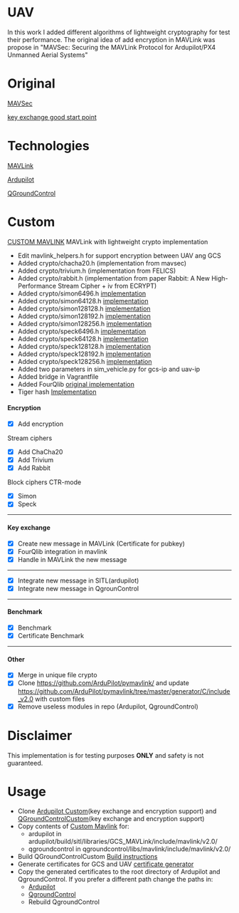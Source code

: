 # UAV

In this work I added different  algorithms of  lightweight cryptography for test their performance. The original idea of add encryption in MAVLink was propose in "MAVSec: Securing the MAVLink Protocol for Ardupilot/PX4 Unmanned Aerial Systems"

# Original
[MAVSec](https://github.com/aniskoubaa/mavsec)

[key exchange good start point](https://github.com/PX4/Firmware/issues/13538)

# Technologies
[MAVLink](https://github.com/mavlink/mavlink)

[Ardupilot](https://github.com/ArduPilot/ardupilot)

[QGroundControl](https://github.com/mavlink/qgroundcontrol)


# Custom
[CUSTOM MAVLINK](https://github.com/angelopassaro/c_library_v2) MAVLink with lightweight crypto implementation
- Edit mavlink_helpers.h for support encryption between UAV ang GCS
- Added crypto/chacha20.h (implementation from mavsec)
- Added crypto/trivium.h  (implementation from FELICS)
- Added crypto/rabbit.h   (implementation from paper Rabbit: A New High-Performance Stream Cipher + iv from ECRYPT)
- Added crypto/simon6496.h [implementation](https://github.com/angelopassaro/simon-speck)
- Added crypto/simon64128.h [implementation](https://github.com/angelopassaro/simon-speck)
- Added crypto/simon128128.h [implementation](https://github.com/angelopassaro/simon-speck)
- Added crypto/simon128192.h [implementation](https://github.com/angelopassaro/simon-speck)
- Added crypto/simon128256.h [implementation](https://github.com/angelopassaro/simon-speck)
- Added crypto/speck6496.h [implementation](https://github.com/angelopassaro/simon-speck)
- Added crypto/speck64128.h [implementation](https://github.com/angelopassaro/simon-speck)
- Added crypto/speck128128.h [implementation](https://github.com/angelopassaro/simon-speck)
- Added crypto/speck128192.h [implementation](https://github.com/angelopassaro/simon-speck)
- Added crypto/speck128256.h [implementation](https://github.com/angelopassaro/simon-speck)
- Added two parameters in sim_vehicle.py for gcs-ip and uav-ip
- Added bridge in Vagrantfile
- Added FourQlib [original implementation](https://github.com/microsoft/FourQlib)
- Tiger hash [Implementation](https://github.com/rhash/RHash)

#### Encryption
- [x] Add encryption

Stream ciphers
- [x] Add ChaCha20
- [x] Add Trivium
- [x] Add Rabbit

Block ciphers CTR-mode
- [x] Simon
- [x] Speck
-------------------------------------------------------------
#### Key exchange
- [x] Create new message in MAVLink (Certificate for pubkey)
- [x] FourQlib integration in mavlink
- [X] Handle in MAVLink the new message
-------------------------------------------------------------
- [X] Integrate new message in SITL(ardupilot)
- [X] Integrate new message in QgrounControl
-------------------------------------------------------------
#### Benchmark
- [x] Benchmark
- [x] Certificate Benchmark
------------------------------------------------------------
#### Other
- [x] Merge in unique file crypto 
- [x] Clone https://github.com/ArduPilot/pymavlink/ and update https://github.com/ArduPilot/pymavlink/tree/master/generator/C/include_v2.0 with custom files
- [x] Remove useless modules in repo (Ardupilot, QgroundControl)

# Disclaimer
This implementation is for testing purposes **ONLY** and safety is not guaranteed.

# Usage
- Clone [Ardupilot Custom](https://github.com/angelopassaro/ardupilotcustom)(key exchange and encryption support) and [QGroundControlCustom](https://github.com/angelopassaro/qgroundcontrolcustom)(key exchange and encryption support)
- Copy contents of [Custom Mavlink](https://github.com/angelopassaro/c_library_v2) for:
    - ardupilot in ardupilot/build/sitl/libraries/GCS_MAVLink/include/mavlink/v2.0/
    - qgroundcontrol in qgroundcontrol/libs/mavlink/include/mavlink/v2.0/
- Build QGroundControlCustom [Build instructions](https://dev.qgroundcontrol.com/master/en/getting_started/index.html#native-builds)
- Generate certificates for GCS and UAV [certificate generator](https://github.com/angelopassaro/SEC-UAV/blob/master/utils/cert_generator.c)
- Copy the generated certificates to the root directory of Ardupilot and QgroundControl. If you prefer a different path change the paths in:
     - [Ardupilot](https://github.com/angelopassaro/ArdupilotCustom/blob/42451935ac905105d64df6a852c15cf332e682a9/libraries/GCS_MAVLink/GCS_Common.cpp#L863)
     - [QgroundControl](https://github.com/angelopassaro/qgroundcontrolcustom/blob/7c7dc01f5d184c354a70e8543abca1c5da082f08/src/comm/MAVLinkProtocol.cc#L343)
     - Rebuild QgroundControl


